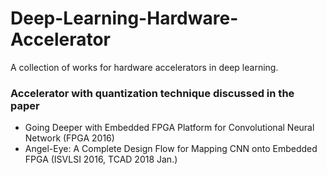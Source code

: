 # Deep-Learning-Hardware-Accelerator
A collection of works for hardware accelerators in deep learning.

### Accelerator with quantization technique discussed in the paper
* Going Deeper with Embedded FPGA Platform for Convolutional Neural Network (FPGA 2016)
* Angel-Eye: A Complete Design Flow for Mapping CNN onto Embedded FPGA (ISVLSI 2016, TCAD 2018 Jan.)
